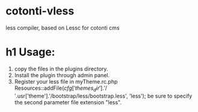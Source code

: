 # cotonti-vless
less compiler, based on Lessc for cotonti cms

h1 Usage:
========

1. copy the files in the plugins directory.
2. Install the plugin through admin panel.
3. Register your less file in myTheme.rc.php Resources::addFile($cfg['themes_dir'].'/'.$usr['theme'].'/bootstrap/less/bootstrap.less', 'less'); be sure to specify the second parameter file extension "less".
